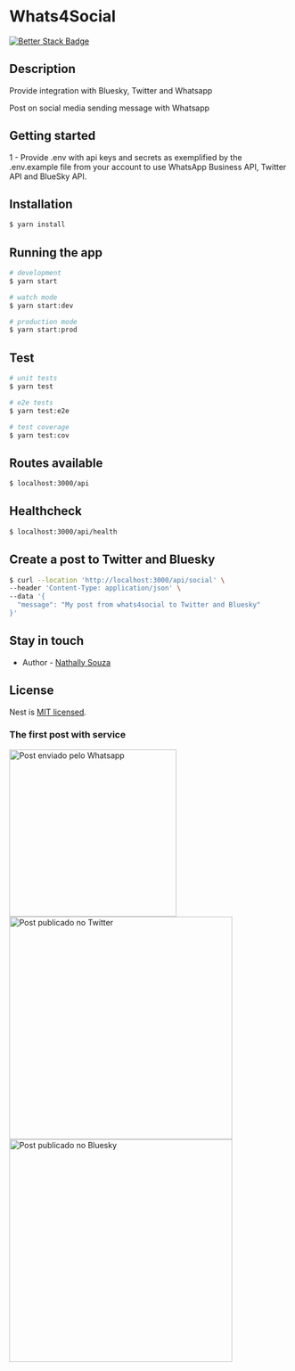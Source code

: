 # Whats4Social

[![Better Stack Badge](https://uptime.betterstack.com/status-badges/v3/monitor/16724.svg)](https://uptime.betterstack.com/?utm_source=status_badge)

## Description

Provide integration with Bluesky, Twitter and Whatsapp

Post on social media sending message with Whatsapp

## Getting started

1 - Provide .env with api keys and secrets as exemplified by the .env.example file from your account to use WhatsApp Business API, Twitter API and BlueSky API.

## Installation

```bash
$ yarn install
```

## Running the app

```bash
# development
$ yarn start

# watch mode
$ yarn start:dev

# production mode
$ yarn start:prod
```

## Test

```bash
# unit tests
$ yarn test

# e2e tests
$ yarn test:e2e

# test coverage
$ yarn test:cov
```

## Routes available

```bash
$ localhost:3000/api
```

## Healthcheck

```bash
$ localhost:3000/api/health
```

## Create a post to Twitter and Bluesky

```bash
$ curl --location 'http://localhost:3000/api/social' \
--header 'Content-Type: application/json' \
--data '{
  "message": "My post from whats4social to Twitter and Bluesky"
}'
```

## Stay in touch

- Author - [Nathally Souza](https://linkedin.com/in/nathsouza)

## License

Nest is [MIT licensed](LICENSE).

### The first post with service

<img src="https://media.licdn.com/dms/image/D4D22AQGi31vzH3xE9A/feedshare-shrink_1280/0/1714823898152?e=1717632000&v=beta&t=frIGz6iD60Cll879JJht6u1CCypA3IcMZ5PkJLjdErQ" alt="Post enviado pelo Whatsapp" style="width:300px;"/>

<img src="https://media.licdn.com/dms/image/D4D22AQFuKih4Kh7DlA/feedshare-shrink_1280/0/1714823897943?e=1717632000&v=beta&t=mAhW-cWjAG2yd_BKL4YNtSGSIs4m6EcabRK6SgSwT-I" alt="Post publicado no Twitter" style="width:400px;"/>

<img src="https://media.licdn.com/dms/image/D4D22AQHwEgVpWt-Njw/feedshare-shrink_1280/0/1714823897920?e=1717632000&v=beta&t=NJA-lv2ZbFY8Ae3isROx670_afmrhRDnaF9tyIDgVz8" alt="Post publicado no Bluesky" style="width:400px;"/>
